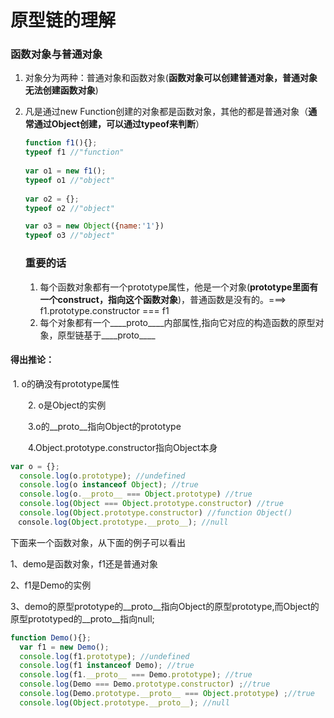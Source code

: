 # 原型链的理解

### 函数对象与普通对象

1. 对象分为两种：普通对象和函数对象(**函数对象可以创建普通对象，普通对象无法创建函数对象**)

2. 凡是通过new Function创建的对象都是函数对象，其他的都是普通对象（**通常通过Object创建，可以通过typeof来判断**）

   ```javascript
   function f1(){};
   typeof f1 //"function"
    
   var o1 = new f1();
   typeof o1 //"object"
    
   var o2 = {};
   typeof o2 //"object"
   
   var o3 = new Object({name:'1'})
   typeof o3 //"object"
   ```

   ### 重要的话

   1. 每个函数对象都有一个prototype属性，他是一个对象(**prototype里面有一个construct，指向这个函数对象**)，普通函数是没有的。===> f1.prototype.constructor  ===  f1
   2. 每个对象都有一个____proto____内部属性,指向它对应的构造函数的原型对象，原型链基于____proto____

#### 得出推论：

​       1. o的确没有prototype属性

　　2. o是Object的实例

　　3.o的__proto__指向Object的prototype

　　4.Object.prototype.constructor指向Object本身

```javascript
var o = {};
  console.log(o.prototype); //undefined
  console.log(o instanceof Object); //true
  console.log(o.__proto__ === Object.prototype) //true
  console.log(Object === Object.prototype.constructor) //true 
  console.log(Object.prototype.constructor) //function Object()
　console.log(Object.prototype.__proto__); //null
```

下面来一个函数对象，从下面的例子可以看出

1、demo是函数对象，f1还是普通对象

2、f1是Demo的实例

3、demo的原型prototype的__proto__指向Object的原型prototype,而Object的原型prototyped的__proto__指向null;

```javascript
function Demo(){};
  var f1 = new Demo();
  console.log(f1.prototype); //undefined
  console.log(f1 instanceof Demo); //true
  console.log(f1.__proto__ === Demo.prototype); //true
  console.log(Demo === Demo.prototype.constructor) ;//true
  console.log(Demo.prototype.__proto__ === Object.prototype) ;//true
  console.log(Object.prototype.__proto__); //null
```

